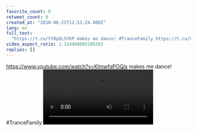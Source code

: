 ```yaml
---
favorite_count: 0
retweet_count: 0
created_at: "2018-06-25T12:51:24.000Z"
lang: en
full_text:
  "https://t.co/tY8p8LSYKP makes me dance! #TranceFamily https://t.co/VYnxR35suG"
video_aspect_ratio: 1.324468085106383
replies: []
---
```


<https://www.youtube.com/watch?v=KlmwfqPOQjs> makes me dance! #TranceFamily
![Embedded Video](https://twitter-media-coderbyheart.s3.eu-north-1.amazonaws.com/1011230379460743168-DgicjVcX4AAITxr.mp4)
